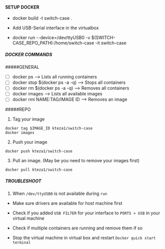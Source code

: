 #### SETUP DOCKER

* docker build -t switch-case .

* Add USB-Serial interface in the virtualbox

* docker run --device=/dev/ttyUSB0 -v $(SWITCH-CASE_REPO_PATH):/home/switch-case -it switch-case


##### DOCKER COMMANDS

#####GENERAL

- [ ] docker ps                      --> Lists all running containers
- [ ] docker stop $(docker ps -a -q) --> Stops all containers
- [ ] docker rm $(docker ps -a -q)   --> Removes all containers
- [ ] docker images                  --> Lists all available images
- [ ] docker rmi NAME:TAG/IMAGE ID   --> Removes an image

#####REPO

1. Tag your image

```
docker tag $IMAGE_ID kteza1/switch-case
docker images
```

2. Push your image

```
docker push kteza1/switch-case
```

3. Pull an image. (May be you need to remove your images first)

```
docker pull kteza1/switch-case
```


##### TROUBLESHOOT

1. When `/dev/ttyUSB0` is not available during `run`

* Make sure drivers are available for host machine first

* Check if you added `USB FILTER` for your interface to `PORTS > USB` in your virtual machine

* Check if multiple containers are running and remove them if so

* Stop the virtual machine in virtual box and restart `Docker quick start terminal`


